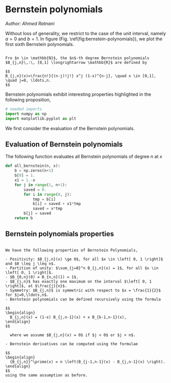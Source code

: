 # Bernstein polynomials
*Author: Ahmed Ratnani*

Without loss of generality, we restrict to the case of the unit interval, namely $a=0$ and $b=1$.
In figure (Fig. \ref{fig:bernstein-polynomials}), we plot the first sixth Bernstein polynomials.


````{prf:definition}

Fro $n \in \mathbb{N}$, the $n$-th degree Bernstein polynomials $B_{j,n}\,:\, [0,1] \longrightarrow \mathbb{R}$ are defined by

$$
B_{j,n}(x)=\frac{n!}{(n-j)!j!} x^j (1-x)^{n-j}, \quad x \in [0,1], \quad j=0, \ldots,n.
$$
````

Bernstein polynomials exhibit interesting properties highlighted in the following proposition,

```python
# needed imports
import numpy as np
import matplotlib.pyplot as plt
```

We first consider the evaluation of the Bernstein polynomials. 

## Evaluation of Bernstein polynomials

The following function evaluates all Bernstein polynomials of degree $n$ at $x$

```python
def all_bernstein(n, x):
    b = np.zeros(n+1)
    b[0] = 1.
    x1 = 1.-x
    for j in range(1, n+1):
        saved = 0.
        for i in range(0, j):
            tmp = b[i]
            b[i] = saved + x1*tmp
            saved = x*tmp
        b[j] = saved
    return b
```

## Bernstein polynomials properties

````{prf:proposition}

We have the following properties of Bernstein Polynomials,

- Positivity: $B_{j,n}(x) \ge 0$, for all $x \in \left[ 0, 1 \right]$ and $0 \leq j \leq n$.
- Partition of unity: $\sum_{j=0}^n B_{j,n}(x) = 1$, for all $x \in \left[ 0, 1 \right]$.
- $B_{0,n}(0) = B_{n,n}(1) = 1$. 
- $B_{j,n}$ has exactly one maximum on the interval $\left[ 0, 1 \right]$, at $\frac{j}{n}$. 
- Symmetry: $B_{j,n}$ is symmetric with respect to $x = \frac{1}{2}$ for $j=0,\ldots,n$.
- Bernstein polynomials can be defined recursively using the formula 

$$
\begin{align}
  B_{j,n}(x) = (1-x) B_{j,n-1}(x) + x B_{k-1,n-1}(x),
\end{align}
$$

  where we assume $B_{j,n}(x) = 0$ if $j < 0$ or $j > n$.

- Bernstein derivatives can be computed using the formulae  

$$
\begin{align}
  {B_{j,n}}^\prime(x) = n \left(B_{j-1,n-1}(x) - B_{j,n-1}(x) \right).
\end{align}
$$
using the same assumption as before.
````
